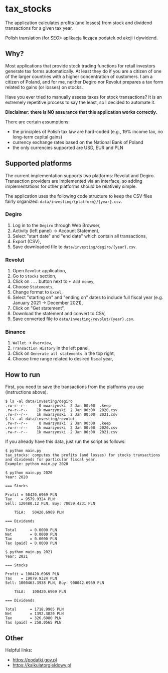 # tax_stocks

The application calculates profits (and losses) from stock and dividend transactions for a given tax year.

Polish translation (for SEO): aplikacja licząca podatek od akcji i dywidend.

## Why?

Most applications that provide stock trading functions for retail investors generate tax forms automatically.
At least they do if you are a citizen of one of the larger countries with a higher concentration of customers.
I am a citizen of Poland, and for me, neither Degiro nor Revolut prepares a tax form related to gains (or losses) on stocks.

Have you ever tried to manually assess taxes for stock transactions?
It is an extremely repetitive process to say the least, so I decided to automate it.

**Disclaimer: there is NO assurance that this application works correctly.**

There are certain assumptions:
 - the principles of Polish tax law are hard-coded (e.g., 19% income tax, no long-term capital gains)
 - currency exchange rates based on the National Bank of Poland
 - the only currencies supported are USD, EUR and PLN

## Supported platforms

The current implementation supports two platforms: Revolut and Degiro.
Transaction providers are implemented via an interface, so adding implementations for other platforms should be relatively simple.

The application uses the following code structure to keep the CSV files fairly organized: `data/investing/{platform}/{year}.csv`.

### Degiro

 1. Log in to the `Degiro` through Web Browser,
 2. Activity (left panel) -> Account Statement,
 3. Select "start date" and "end date" which contain all transactions,
 4. Export (CSV),
 5. Save downloaded file to `data/investing/degiro/{year}.csv`.

### Revolut

 1. Open `Revolut` application,
 2. Go to `Stocks` section,
 3. Click on `...` button next to `+ Add money`,
 4. Choose `Statements`,
 5. Change format to `Excel`,
 6. Select "starting on" and "ending on" dates to include full fiscal year (e.g. January 2021 -> December 2021),
 7. Click on "Get statement",
 8. Download the statement and convert to CSV,
 9. Save converted file to  `data/investing/revolut/{year}.csv`.

### Binance

 1. `Wallet` -> `Overview`,
 2. `Transaction History` in the left panel,
 3. Click on `Generate all statements` in the top right,
 4. Choose time range related to desired fiscal year,

## How to run

First, you need to save the transactions from the platforms you use (instructions above).

```
$ ls -al data/investing/degiro
.rw-r--r--     0 mwarzynski  2 Jan 00:00  .keep
.rw-r--r--    1k mwarzynski  2 Jan 00:00  2020.csv
.rw-r--r--    1k mwarzynski  2 Jan 00:00  2021.csv
$ ls -al data/investing/revolut
.rw-r--r--     0 mwarzynski  2 Jan 00:00  .keep
.rw-r--r--    1k mwarzynski  2 Jan 00:00  2020.csv
.rw-r--r--    1k mwarzynski  2 Jan 00:00  2021.csv
```

If you already have this data, just run the script as follows:
```
$ python main.py
tax_stocks: computes the profits (and losses) for stocks transactions and dividends for particular fiscal year.
Example: python main.py 2020

$ python main.py 2020
Year: 2020

=== Stocks

Profit = 50420.6969 PLN
Tax    = 9579.9324 PLN
Sell: 120480.12 PLN, Buy: 70059.4231 PLN

	TSLA: 	50420.6969 PLN

=== Dividends

Total      = 0.0000 PLN
Net        = 0.0000 PLN
Tax        = 0.0000 PLN
Tax (paid) = 0.0000 PLN

$ python main.py 2021
Year: 2021

=== Stocks

Profit = 100420.6969 PLN
Tax    = 19079.9324 PLN
Sell: 1000463.3938 PLN, Buy: 900042.6969 PLN

	TSLA: 	100420.6969 PLN

=== Dividends

Total      = 1718.9905 PLN
Net        = 1392.3820 PLN
Tax        = 326.6080 PLN
Tax (paid) = 258.0565 PLN
```

## Other

Helpful links:
 - https://podatki.gov.pl
 - https://kalkulatorgieldowy.pl

